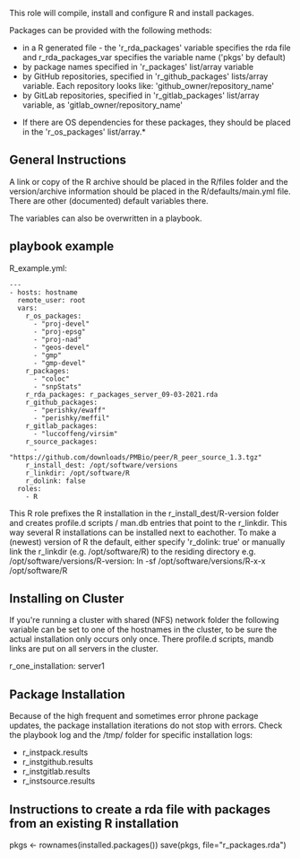 This role will compile, install and configure R and install packages.

Packages can be provided with the following methods:
- in a R generated file - the 'r_rda_packages' variable specifies the rda file and r_rda_packages_var
  specifies the variable name ('pkgs' by default)
- by package names specified in 'r_packages' list/array variable
- by GitHub repositories, specified in 'r_github_packages' lists/array variable. Each repository looks
  like: 'github_owner/repository_name'
- by GitLab repositories, specified in 'r_gitlab_packages' list/array variable, as
  'gitlab_owner/repository_name'

* If there are OS dependencies for these packages, they should be placed in the 'r_os_packages' list/array.*

General Instructions
--------------------
A link or copy of the R archive should be placed in the R/files folder and the version/archive information
should be placed in the R/defaults/main.yml file. There are other (documented) default variables there.

The variables can also be overwritten in a playbook.

playbook example
----------------

R_example.yml:
```
---
- hosts: hostname
  remote_user: root
  vars:
    r_os_packages:
      - "proj-devel"
      - "proj-epsg"
      - "proj-nad"
      - "geos-devel"
      - "gmp"
      - "gmp-devel"
    r_packages:
      - "coloc"
      - "snpStats"
    r_rda_packages: r_packages_server_09-03-2021.rda
    r_github_packages:
      - "perishky/ewaff"
      - "perishky/meffil"
    r_gitlab_packages:
      - "luccoffeng/virsim"
    r_source_packages:
      - "https://github.com/downloads/PMBio/peer/R_peer_source_1.3.tgz"
    r_install_dest: /opt/software/versions
    r_linkdir: /opt/software/R
    r_dolink: false
  roles:
    - R
```
This R role prefixes the R installation in the r_install_dest/R-version folder and creates
profile.d scripts / man.db entries that point to the r_linkdir. This way several R installations
can be installed next to eachother. To make a (newest) version of R the default, either specify
'r_dolink: true' or manually link the r_linkdir (e.g. /opt/software/R) to the residing directory
e.g. /opt/software/versions/R-version: ln -sf /opt/software/versions/R-x-x /opt/software/R

Installing on Cluster
---------------------
If you're running a cluster with shared (NFS) network folder the following variable can be set to
one of the hostnames in the cluster, to be sure the actual installation only occurs only once. There
profile.d scripts, mandb links are put on all servers in the cluster.

r_one_installation: server1

Package Installation
--------------------
Because of the high frequent and sometimes error phrone package updates, the package installation
iterations do not stop with errors. Check the playbook log and the /tmp/ folder for specific
installation logs:

- r_instpack.results
- r_instgithub.results
- r_instgitlab.results
- r_instsource.results

Instructions to create a rda file with packages from an existing R installation
-------------------------------------------------------------------------------
pkgs <- rownames(installed.packages())
save(pkgs, file="r_packages.rda")
